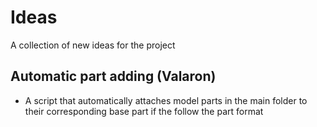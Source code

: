 # Ideas
A collection of new ideas for the project

## Automatic part adding (Valaron)
- A script that automatically attaches model parts in the main folder to their 
    corresponding base part if the follow the part format